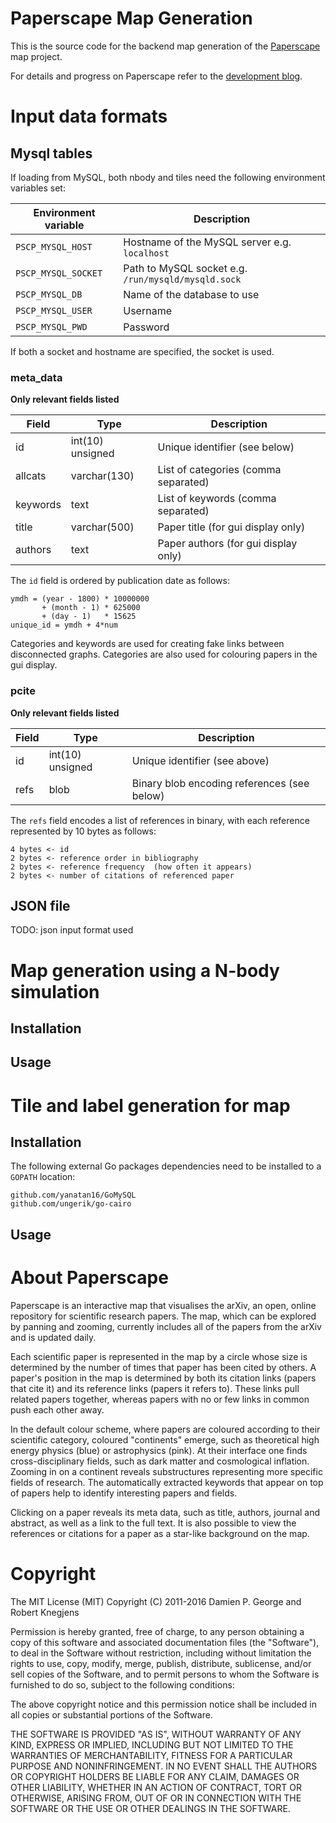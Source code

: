 Paperscape Map Generation
=========================

This is the source code for the backend map generation of the <a href="http://paperscape.org">Paperscape</a> map project.

For details and progress on Paperscape refer to the <a href="http://blog.paperscape.org">development blog</a>.

Input data formats
==================

Mysql tables
------------

If loading from MySQL, both nbody and tiles need the following environment variables set:

| Environment variable | Description                                         |
| -------------------- | --------------------------------------------------- |
| `PSCP_MYSQL_HOST`    | Hostname of the MySQL server e.g. `localhost`       |     
| `PSCP_MYSQL_SOCKET`  | Path to MySQL socket e.g. `/run/mysqld/mysqld.sock` |
| `PSCP_MYSQL_DB`      | Name of the database to use                         |
| `PSCP_MYSQL_USER`    | Username                                            |
| `PSCP_MYSQL_PWD`     | Password                                            |

If both a socket and hostname are specified, the socket is used.

### meta_data ###
__Only relevant fields listed__

| Field      | Type             | Description                                   |
| ---------- |----------------- | --------------------------------------------- |
| id         | int(10) unsigned | Unique identifier (see below)                 |
| allcats    | varchar(130)     | List of categories (comma separated)          |
| keywords   | text             | List of keywords (comma separated)            |
| title      | varchar(500)     | Paper title (for gui display only)            |
| authors    | text             | Paper authors (for gui display only)          |

The `id` field is ordered by publication date as follows:
```
ymdh = (year - 1800) * 10000000
       + (month - 1) * 625000
       + (day - 1)   * 15625
unique_id = ymdh + 4*num
```

Categories and keywords are used for creating fake links between disconnected graphs.
Categories are also used for colouring papers in the gui display.

### pcite ###
__Only relevant fields listed__

| Field      | Type             | Description                                   |
| ---------- | ---------------- | --------------------------------------------- |
| id         | int(10) unsigned | Unique identifier (see above)                 |
| refs       | blob             | Binary blob encoding references (see below)   |

The `refs` field encodes a list of references in binary, with each reference represented by 10 bytes as follows:
```
4 bytes <- id
2 bytes <- reference order in bibliography
2 bytes <- reference frequency  (how often it appears)
2 bytes <- number of citations of referenced paper 
```

JSON file
---------

TODO: json input format used

Map generation using a N-body simulation
========================================

Installation
------------

Usage
-----


Tile and label generation for map
=================================

Installation
------------

The following external Go packages dependencies need to be installed to a `GOPATH` location:
```
github.com/yanatan16/GoMySQL
github.com/ungerik/go-cairo
```


Usage
-----


About Paperscape
================

Paperscape is an interactive map that visualises the arXiv, an open, online repository for scientific research papers. 
The map, which can be explored by panning and zooming, currently includes all of the papers from the arXiv and is updated daily.

Each scientific paper is represented in the map by a circle whose size is determined by the number of times that paper has been cited by others.
A paper's position in the map is determined by both its citation links (papers that cite it) and its reference links (papers it refers to).
These links pull related papers together, whereas papers with no or few links in common push each other away.

In the default colour scheme, where papers are coloured according to their scientific category, coloured "continents" emerge, such as theoretical high energy physics (blue) or astrophysics (pink).
At their interface one finds cross-disciplinary fields, such as dark matter and cosmological inflation.
Zooming in on a continent reveals substructures representing more specific fields of research.
The automatically extracted keywords that appear on top of papers help to identify interesting papers and fields.

Clicking on a paper reveals its meta data, such as title, authors, journal and abstract, as well as a link to the full text.
It is also possible to view the references or citations for a paper as a star-like background on the map.

Copyright
=========

The MIT License (MIT)
Copyright (C) 2011-2016 Damien P. George and Robert Knegjens

Permission is hereby granted, free of charge, to any person obtaining a copy of this software and associated documentation files (the "Software"), to deal in the Software without restriction, including without limitation the rights to use, copy, modify, merge, publish, distribute, sublicense, and/or sell copies of the Software, and to permit persons to whom the Software is furnished to do so, subject to the following conditions:

The above copyright notice and this permission notice shall be included in all copies or substantial portions of the Software.

THE SOFTWARE IS PROVIDED "AS IS", WITHOUT WARRANTY OF ANY KIND, EXPRESS OR IMPLIED, INCLUDING BUT NOT LIMITED TO THE WARRANTIES OF MERCHANTABILITY, FITNESS FOR A PARTICULAR PURPOSE AND NONINFRINGEMENT. IN NO EVENT SHALL THE AUTHORS OR COPYRIGHT HOLDERS BE LIABLE FOR ANY CLAIM, DAMAGES OR OTHER LIABILITY, WHETHER IN AN ACTION OF CONTRACT, TORT OR OTHERWISE, ARISING FROM, OUT OF OR IN CONNECTION WITH THE SOFTWARE OR THE USE OR OTHER DEALINGS IN THE SOFTWARE.
